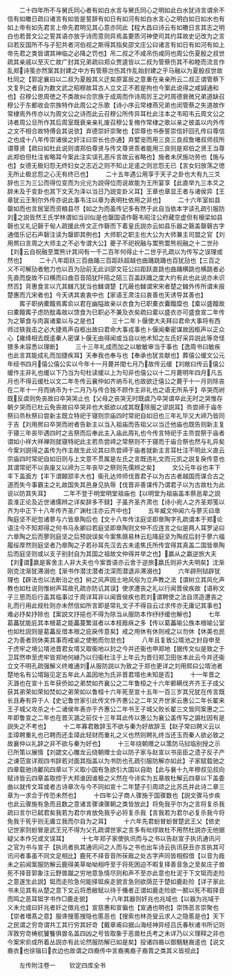 <!-- { "loadSidebar": true } -->
　　二十四年所不与舅氏同心者有如白水言与舅氏同心之明如此白水犹诗言谓余不信有如皦日疏曰诸言有如皆是誓辞有如日有如河有如白水言心之明白如日如水也有如上帝有如先君言上帝先君明见其心意亦同此【程大昌曰诗云有如皦日言其志之明白也若晋文公之誓其语亦放乎诗而意则异焉盖要质河神使司其约耳故史记改为之言曰若反国所不与子犯共者河伯视之斯得其指矣邵文庄公曰诸言有如日有如河有如上帝先君之类皆谓其神临之必降之罚也】吊二叔之不咸吊伤咸同也周公伤夏殷之叔世疏其亲戚以至灭亡故广封其兄弟疏曰郑众贾逵皆以二叔为管蔡伤其不和睦而流言作乱郑诗笺亦然案其封建之中方有管蔡岂伤其作乱始封建之乎马融以为夏殷叔世故杜同之【郭定襄曰以二叔为夏殷其义迂矣原富辰之意重在亲亲所云二叔正谓管蔡下文复列之者自为数文武之昭穆故耳古人立文正不若是拘也今案此说得之咸諴通和也】召穆公思周徳之不类故纠合宗族于成周而作诗周厉王之时周德衰微兄弟道缺召穆公于东都收会宗族特作此周公之乐歌【诗小序云常棣燕兄弟也闵管蔡之失道故作常棣焉外传亦以为周文公之诗而此云召穆公所传异耳杜此注本之韦昭韦云周文公之诗者周公旦所作其后周室既衰亲亲礼废召穆公复脩作常棣之歌以亲之彼盖以内外传之文不相合故特傅会其说欤】弃德崇奸崇聚也【崇尊也书泰誓崇信奸回孔传曰尊信之也成十八年传崇诸侯之奸注曰崇长也亦通】弃嬖宠而用三良三良叔詹堵叔师叔所谓尊贤【疏曰如杜此说则谓郑伯尊贤与传文尊贤乖者能用三良则是郑伯之贤王当尊此郑伯但杜注省略耳今案此注实误孔恶斥言故云省略也】施者未厌施功劳也【施与也】女德无极妇怨无终妇女之志近之则不知止足逺之则忿怨无已【言女妇放荡之徳无所止极忿怨之心无有终已也】
　　二十五年遇公用享于天子之卦也大有九三爻辞也三为三公而得位变而为兊兊为説得位而说故能为王所宴享【此直举九三本爻之辞未及于变卦也其下文天为泽以当日乃説变卦义耳】王章也章显王者与诸侯异【王章犹云王制尔外传亦说此事韦注以章为表明杜依用之非也】
　　二十六年室如县罄如而也言居室而资粮县尽【如之为而虽传记多有然于此自当依本字读孔疏引服防刘之説皆然王氏学林谓如当训似是也罄国语作磬韦昭注公府藏空虚但有榱梁如县磬也又礼记磬于甸人疏援此传文正作磬而下着皇氏説亦云如县乐器之磬盖罄磬古字通借乐记石声磬注读为罄即其例也】大师职之职主也大公为大师兼主司盟之官【刘用熈曰言周之大师主之不必专谓大公】夔子不祀祝融与鬻熊鬻熊祝融之十二世孙【刘云自祝融至鬻熊计其间有一千二百年何得止十二世乎孔疏以为传写之误理或然也】
　　二十八年距跃三百曲踊三百距跃超越也曲踊跳踊也百犹劢也【三百之义不可解劢者勉力也以百为劢前无此训邵文荘公曰距跃直跳也曲踊横跳也横跳者必先直而旋故不曰横而曰曲百音陌犹阡陌之陌三百盖跃踊之度大约有此也此说亦未识然否】背惠食言以亢其雠亢犹当也雠谓楚【亢蔽也雠谓宋宋者楚之雠外传所谓未报楚惠而亢宋者也】今天诱其衷衷中也【家语王肃注曰衷善也天诱导其善也】
　　寗子职纳橐饘焉寗俞以君在幽隘故亲以衣食为已职橐衣囊饘糜也【槖以盛饘故曰橐饘寗子虑防酖毒故以馈食为已职必不兼及衣矣疏曰槖以盛衣亦可盛食宣二年传为之箪食与肉寘诸槖以与之是也】
　　三十二年卜偃使大夫拜曰君命大事将有西师过轶我击之必大捷焉声自柩出故曰君命大事戎事也卜偃闻秦密谋故因柩声以正众心【雍绛相去既逺秦人密谋卜偃无由得闻或当自以他术知之左氏好采异説此等竒怪猥多未容悉以理断】
　　三十三年礼成而加之以敏敏审当于事也【逸周书曰敏疾也此言其能成礼而加捷疾耳】天奉我也奉与也【奉承也犹言献也】葬僖公缓文公元年经书四月僖公僖公实以今年十一月薨并閠七月乃故传云缓【刘敞曰传云僖公缓作主非礼也缓以下乃当为句杜读缓以上为句非也僖公以十二月薨明年四月凡五月也不得云缓杜以文二年冬传云襄仲如齐纳币礼也故欲迁僖公之薨于十一月则除丧在二年十一月而纳币为十二月乃与传合独不顾作主非礼也之语无所系乎】卒哭而祔既反虞则免丧故曰卒哭哭止也【父母之丧哭无时既虞乃卒哭谓卒此无时之哭惟存朝夕哭而已杜云免丧故曰卒哭非也大抵欲以成其既除服之谬説耳】烝尝禘于庙冬祭曰烝秋祭曰尝新主既立特祀于寝则宗庙四时常祀自如旧也三年礼毕又大禘乃皆同于吉【刘用熈曰卒哭而祔者告新主以当入祖庙而告祖父以当迁他庙也既告则新主复于寝三年丧毕遇四时之吉祭而后奉此主入庙此周礼也今传言特祀于主烝尝祭于庙者谓如小祥大祥禅则就寝特祀此主若烝尝禘之常祭则不于寝而于庙合祭也然与礼异矣今案刘説得之盖传为作主故生此论其曰烝尝禘于庙者就新主言耳杜注不明此义直云宗庙四时常祀自如旧则与上文意不贯属是左氏之言既违礼文而元凯之説复戾传意也其谓常祀不以丧废又以禘为三年丧毕之祭则先儒辨之矣】
　　文公元年谷也丰下丰下盖面方【丰下谓頥颔丰大也】衞孔达帅师伐晋君子以为古古者越国而谋合古之道而失今事霸主之礼故国失其邑身见执辱【伐晋非善谋传乃谓君子以为古故杜为此说以防其失耳】
　　二年不登于明堂明堂祖庙也【以明堂为祖庙盖本蔡邕辈之説袁淮正论及近世诸儒辨之详矣辞多不録】子虽齐圣齐肃也【诗小宛人之齐圣郑笺以齐为中正下十八年传齐圣广渊杜注亦云齐中也】
　　五年臧文仲闻六与蓼灭曰臯陶庭坚不祀忽诸蓼与六皆臯陶后也【文十八年传注庭坚即臯陶字孔疏谓本于郑论语注今不知郑得之何书马永卿曰若庭坚即臯陶则文仲不应连言之似是两人耳罗泌曰六臯陶之后而蓼则庭坚之后预説误矣今案焦赣易林云尨降庭坚为陶叔后封于蓼六福履绥厚然则庭坚者乃臯陶之子若孙耳先汉去古未逺焦氏所传宜得其真盖二国皆臯陶后而庭坚则或以支子别封自为其国之祖故文仲得并举之也】嬴从之嬴逆旅大夫【刘谓嬴是客舍主人非大夫也今案晋语亦云舍于逆旅嬴氏则非大夫明矣】沈渐刚克沈渐犹滞溺也【渐书作潜沈潜者沈深而潜退非滞溺也】
　　六年辟刑狱辟犹理也【辟法也以法断治之也】树之风声因土地风俗为立声教之法【谓树立其风化声教也如杜说则惟树声耳故孔疏亦防讥其误】使求遭丧之礼以行闻晋侯疾故【语称文子三思而后行盖其临事过于周详耳非以闻晋侯疾也若刘谓聘使之法自须造遭丧之礼而行用此规杜则亦未然信如所言即是常礼文子不得自云过求传亦无庸记其事也】难必抒矣抒除也【案説文抒挹也不得为除当从服防本作纾纾缓也解也】
　　七年葛藟犹能庇其本根葛之能藟蔓繁滋者以本枝廕庥之多【传以葛藟喻公族本根喻公室也如杜説则是葛藟反借本根之庇戾传意矣】戒之用休有休则戒之以勿休【休美也民之为善者则休美其事而戒谕之使勉而勿怠也】
　　八年且复致公壻池之封自申至于虎牢之境公壻池晋君女壻又取衞地以封之今并还衞也申郑地【据传文似是致之于卫耳然申至虎牢皆郑地何縁乃以归衞杜注于上年云为晋归郑卫田张本此云今并还衞立文不明孔疏强解义终难通刘从服防説以为致之于郑也更详之刘用熙曰公壻池者楚地名有公壻谿见定五年此人盖因地为氏非晋君壻也未知是否】
　　十一年晋之灭潞也在宣十五年获侨如之弟焚如齐襄公之二年鲁桓之十六年鄋瞒伐齐齐王子成父获其弟荣如荣如焚如之弟荣如以鲁桓十六年死至宣十五年一百三岁其兄犹在传言既长且寿有异于人【史记鲁世家引此传文作齐惠公之二年又齐世家云惠公二年长翟来王子城父攻杀之十二诸侯年表亦于齐惠公二年书王子城父败长翟三文皆同案惠之二年即鲁宣之二年也在晋灭潞之前仅十三年耳此传以惠公为襄公盖传写之譌杜因有是説失之不考也】
　　十二年寡君敢辞玉不欲与秦为好故辞玉【赵子常曰聘义云以圭璋聘重礼也已聘而还圭璋此轻财而重礼之义也然则聘礼终当还玉而秦人欲必致之故襄仲以礼辞之非不欲与秦为好也】
　　十三年绕朝赠之以策防马挝临别授之示已所策以展情【刘勰文心雕龙云绕朝赠士会以防子家与赵宣以书巫臣之遗子反子产之谏范宣详观四书辞若对面其指盖以为书防也孔疏引服防解亦如此】子家赋载驰之四章载驰诗鄘风四章以下义取小国有急欲引大国以自助【此与襄十九年穆叔见叔向赋诗皆云四章盖取控于大邦谁因谁极之义然在今诗实为五章故杜解云四章以下盖委曲以就传文耳或者古诗章次与今不同如宣十二年楚子引周颂之比苏氏并此诗二章三章为一求合于传恐未然也】
　　十四年公子商人骤施于国骤数也【説文骤马步疾也此云骤施有急而且数之意诸言骤谏骤朝之类皆放此】将免我乎尔为之言将复杀我疏曰言尔已弑君矣我若为君尔肯放免我乎必将复杀我【言我若为君尔必复杀我今将免我于死乎则无庸立我而尔自为之耳】
　　十六年先君蚡冒蚡冒楚武王父【依史记世家则蚡冒是武王兄不得为父孔疏谓世家之言多有纰缪故杜不用然杜説亦无他据疑父本作兄或文误耳】
　　十七年郑子家使执讯而与之书以告赵宣子执讯通讯问之官为书与宣子【执讯者执其通讯问之人而与之书也出车诗云执讯获丑亦言执其可讯问者事虽不同文足相比】鹿死不择音音所茠廕之处古字声同皆相假借【以音为廕未之前闻案服防解云鹿得美草呦呦相呼至于将死困迫不暇复择善音急之至矣庄子兽死不择音郭象注云野兽蹴之穷地意急情尽则和声不至亦此意也杜泥于下文铤而走险之意遂生此説】铤而走险急何能择铤疾走貌言急则欲荫芘于楚如鹿赴险【详子家此书未见其有从楚之意下文云将悉敝赋以待于儵者正谓如鹿走险欲一鬭以死不暇择音而鸣之恶耳铤字书作□鹿走貌】
　　十八年其器则奸兆也兆域也【以器为兆域于义未允或曰奸兆者奸之徴兆也】宣慈惠和宣徧也【宣通也明也】崇饰恶言崇聚也【崇者増髙之意】服谗搜慝搜隐也慝恶也【搜索也林尧叟云求人之隐慝是也】天下之民谓之穷竒谓共工其行穷其好竒【戴章甫曰据山海经神异经吕氏春秋诸书所记则浑敦穷竒梼杌饕餮俱兽名盖四凶之号皆取象于恶兽杜氏考之未详乃以义理释之非也今案宋俞成所着丛説亦有此论然服防解已如是矣】投诸四裔以御魑魅裔逺也【说文裔衣也徐锴曰衣边也故谓之四裔传中言裔夷裔子裔胄之类其义皆视此】

　　左传附注卷一
　　钦定四库全书

